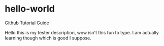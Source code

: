 # hello-world
Github Tutorial Guide

Hello this is my tester description, wow isn't this fun to type. 
I am actually learning though which is good I suppose.
